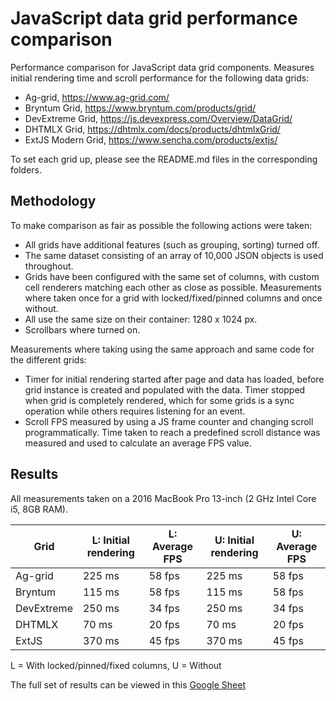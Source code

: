 # JavaScript data grid performance comparison

Performance comparison for JavaScript data grid components. Measures initial rendering time and scroll performance for 
the following data grids:

* Ag-grid, https://www.ag-grid.com/
* Bryntum Grid, https://www.bryntum.com/products/grid/
* DevExtreme Grid, https://js.devexpress.com/Overview/DataGrid/ 
* DHTMLX Grid, https://dhtmlx.com/docs/products/dhtmlxGrid/
* ExtJS Modern Grid, https://www.sencha.com/products/extjs/

To set each grid up, please see the README.md files in the corresponding folders.

## Methodology
To make comparison as fair as possible the following actions were taken:

* All grids have additional features (such as grouping, sorting) turned off.
* The same dataset consisting of an array of 10,000 JSON objects is used throughout.
* Grids have been configured with the same set of columns, with custom cell renderers matching each other as close as possible.
Measurements where taken once for a grid with locked/fixed/pinned columns and once without.
* All use the same size on their container: 1280 x 1024 px.
* Scrollbars where turned on.

Measurements where taking using the same approach and same code for the different grids:

* Timer for initial rendering started after page and data has loaded, before grid instance is created and populated with 
the data. Timer stopped when grid is completely rendered, which for some grids is a sync operation while others requires
listening for an event.
* Scroll FPS measured by using a JS frame counter and changing scroll programmatically. Time taken to reach a predefined 
scroll distance was measured and used to calculate an average FPS value.

## Results

All measurements taken on a 2016 MacBook Pro 13-inch (2 GHz Intel Core i5, 8GB RAM).

| Grid       | L: Initial rendering | L: Average FPS | U: Initial rendering | U: Average FPS |
|------------|----------------------|----------------|----------------------|----------------|
| Ag-grid    | 225 ms               | 58 fps         | 225 ms               | 58 fps         |
| Bryntum    | 115 ms               | 58 fps         | 115 ms               | 58 fps         |
| DevExtreme | 250 ms               | 34 fps         | 250 ms               | 34 fps         |
| DHTMLX     | 70 ms                | 20 fps         | 70 ms                | 20 fps         |
| ExtJS      | 370 ms               | 45 fps         | 370 ms               | 45 fps         |

L = With locked/pinned/fixed columns, U = Without

The full set of results can be viewed in this [Google Sheet](https://docs.google.com/spreadsheets/d/1vP-tHSDiBZK7hfvoIaMDLAUAPbAPuxgsyoItMFt9Nu4)
